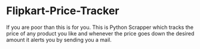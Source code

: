 # Flipkart-Price-Tracker
If you are poor than this is for you.
This is Python Scrapper which tracks the price of any product you like and whenever the price goes down the desired amount it alerts you by sending you a mail.
